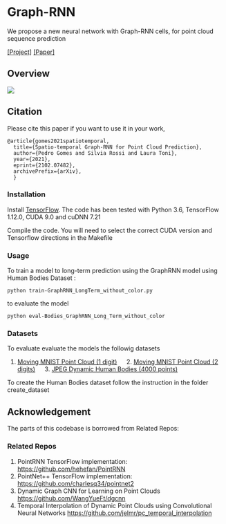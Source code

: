 # Graph-RNN
We propose a new neural network with Graph-RNN cells, for point cloud sequence prediction


[[Project]](https://github.com/pedro-dm-gomes/Graph-RNN) [[Paper]](https://arxiv.org/abs/2102.07482)     


## Overview
<img src="https://github.com/pedro-dm-gomes/Graph-RNN/blob/main/full_scheme.png" scale="0.2">

## Citation
Please cite this paper if you want to use it in your work,

	@article{gomes2021spatiotemporal,
	  title={Spatio-temporal Graph-RNN for Point Cloud Prediction},
	  author={Pedro Gomes and Silvia Rossi and Laura Toni},
	  year={2021},
	  eprint={2102.07482},
	  archivePrefix={arXiv},
	  }
### Installation

Install <a href="https://www.tensorflow.org/get_started/os_setup" target="_blank">TensorFlow</a>. The code has been tested with Python 3.6, TensorFlow 1.12.0, CUDA 9.0 and cuDNN 7.21

Compile the code. You will need to select the correct CUDA version and Tensorflow directions in the Makefile

### Usage
To train a model to long-term prediction using the GraphRNN model using Human Bodies Dataset :

    python train-GraphRNN_LongTerm_without_color.py

to evaluate the model
	
    python eval-Bodies_GraphRNN_Long_Term_without_color

### Datasets
To evaluate evaluate the models the followig datasets

1. [Moving MNIST Point Cloud (1 digit)](https://drive.google.com/open?id=17RpNwMLDcR5fLr0DJkRxmC5WgFn3RwK_) &emsp; 2. [Moving MNIST Point Cloud (2 digits)](https://drive.google.com/open?id=11EkVsE5fmgU5D5GsOATQ6XN17gmn7IvF) &emsp; 3. [JPEG Dynamic Human Bodies (4000 points)](https://drive.google.com/file/d/1hbB1EPKq3UVlXUL5m81M1E6_s5lWmoB-/view)

To create the Human Bodies dataset follow the instruction in the folder create_dataset

## Acknowledgement
The parts of this codebase is borrowed from Related Repos:

### Related Repos
1. PointRNN TensorFlow implementation: https://github.com/hehefan/PointRNN
2. PointNet++ TensorFlow implementation: https://github.com/charlesq34/pointnet2
3. Dynamic Graph CNN for Learning on Point Clouds https://github.com/WangYueFt/dgcnn
4. Temporal Interpolation of Dynamic Point Clouds using Convolutional Neural Networks https://github.com/jelmr/pc_temporal_interpolation

